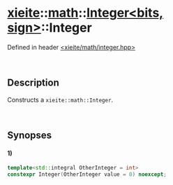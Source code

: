 # [xieite](../../../../../xieite.md)\:\:[math](../../../../../math.md)\:\:[Integer<bits, sign>](../../../integer.md)\:\:Integer
Defined in header [<xieite/math/integer.hpp>](../../../../../../../include/xieite/math/integer.hpp)

&nbsp;

## Description
Constructs a `xieite::math::Integer`.

&nbsp;

## Synopses
#### 1)
```cpp
template<std::integral OtherInteger = int>
constexpr Integer(OtherInteger value = 0) noexcept;
```
